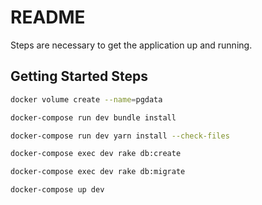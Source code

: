 # README

Steps are necessary to get the application up and running.

## Getting Started Steps

```bash
docker volume create --name=pgdata
```

```bash
docker-compose run dev bundle install
```

```bash
docker-compose run dev yarn install --check-files
```

```bash
docker-compose exec dev rake db:create
```

```bash
docker-compose exec dev rake db:migrate
```

```bash
docker-compose up dev
```
